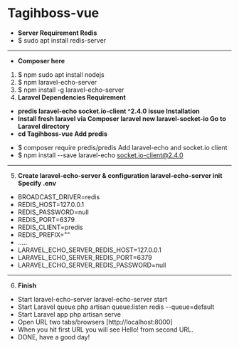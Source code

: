 # Tagihboss-vue
- **Server Requirement Redis**
- $ sudo apt install redis-server 
---
- **Composer here**
1. $ npm sudo apt install nodejs 
2. $ npm laravel-echo-server 
3. $ npm install -g laravel-echo-server 
4. **Laravel Dependencies Requirement**
* **predis laravel-echo socket.io-client ^2.4.0 issue Installation**
* **Install fresh laravel via Composer laravel new laravel-socket-io Go to Laravel directory**
* **cd Tagihboss-vue Add predis**
- $ composer require predis/predis Add laravel-echo and socket.io client 
- $ npm install --save laravel-echo socket.io-client@2.4.0
---
5. **Create laravel-echo-server & configuration laravel-echo-server init Specify .env**
- BROADCAST_DRIVER=redis
- REDIS_HOST=127.0.0.1 
- REDIS_PASSWORD=null 
- REDIS_PORT=6379 
- REDIS_CLIENT=predis 
- REDIS_PREFIX=""
- .....
- LARAVEL_ECHO_SERVER_REDIS_HOST=127.0.0.1 
- LARAVEL_ECHO_SERVER_REDIS_PORT=6379 
- LARAVEL_ECHO_SERVER_REDIS_PASSWORD=null
---
6. **Finish**
- Start laravel-echo-server laravel-echo-server start
- Start Laravel queue php artisan queue:listen redis --queue=default
- Start Laravel app php artisan serve
- Open URL two tabs/browsers
[http://localhost:8000]
- When you hit first URL you will see Hello! from second URL.
- DONE, have a good day!
